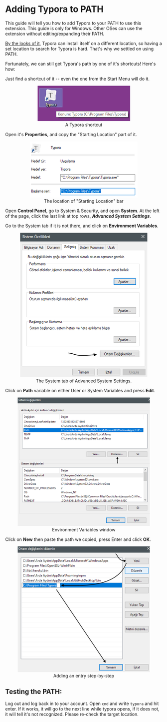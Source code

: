 # Adding Typora to PATH

This guide will tell you how to add Typora to your PATH to use this extension. This guide is only for Windows. Other OSes can use the extension without editing/expanding their PATH.


[By the looks of it](https://github.com/cyberbiont/vscode-open-in-typora/pull/5#issuecomment-671279129), Typora can install itself on a different location, so having a set location to search for Typora is hard. That's why we settled on using PATH.

Fortunately, we can still get Typora's path by one of it's shortcuts! Here's how:

Just find a shortcut of it -- even the one from the Start Menu will do it.

<center>
<figure>
<img src="./images/addToPath/typora-shortcut.png" alt="A Typora shortcut with it's location folder under the mouse">
<figcaption>A Typora shortcut</figcaption>
</figure>
</center>

Open it's **Properties**, and copy the "Starting Location" part of it.

<center>
<figure>
<img src="./images/addToPath/shortcut-target.png" alt="Typora's shortcut's properties with it's starting location selected">
<figcaption>The location of "Starting Location" bar</figcaption>
</figure>
</center>

Open **Control Panel**, go to System & Security, and open **System**.
At the left of the page, click the last link at top rows, **__*Advanced System Settings*__**.

Go to the System tab if it is not there, and click on **Environment Variables**.

<center>
<figure>
<img src="./images/addToPath/advanced-settings.png" alt="Advanced System Setting's System Tab, pointing at Environment Variables">
<figcaption>The System tab of Advanced System Settings.</figcaption>
</figure>
</center>

Click on __Path__ variable on either User or System Variables and press **Edit**.

<center>
<figure>
<img src="./images/addToPath/edit-path.png" alt="An arrow pointing at the Edit button while the Path variable is selected">
<figcaption>Environment Variables window</figcaption>
</figure>
</center>

Click on **New** then paste the path we copied, press Enter and click **OK**.

<center>
<figure>
<img src="./images/addToPath/add-path-entry.png" alt="Three arrows pointing at; the New button, the text box filled with copied information and the OK button">
<figcaption>Adding an entry step-by-step</figcaption>
</figure>
</center>

## Testing the PATH:

Log out and log back in to your account. Open `cmd` and write `typora` and hit enter.
If it works, it will go to the next line while typora opens, if it does not, it will tell it's not recognized. Please re-check the target location.